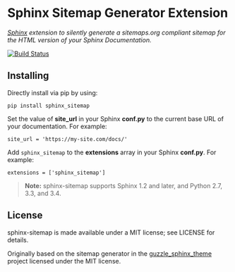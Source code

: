 # Sphinx Sitemap Generator Extension

*[Sphinx](http://sphinx-doc.org/) extension to silently generate a sitemaps.org compliant sitemap for the HTML version of your Sphinx Documentation.*

[![Build Status](https://travis-ci.org/jdillard/sphinx-sitemap.svg?branch=master)](https://travis-ci.org/jdillard/sphinx-sitemap)

## Installing

Directly install via pip by using:

    pip install sphinx_sitemap

Set the value of **site_url** in your Sphinx **conf.py** to the current base URL of your documentation. For example:

    site_url = 'https://my-site.com/docs/'

Add `sphinx_sitemap` to the **extensions** array in your Sphinx **conf.py**. For example:

    extensions = ['sphinx_sitemap']
    
> **Note:** sphinx-sitemap supports Sphinx 1.2 and later, and Python 2.7, 3.3, and 3.4.

## License

sphinx-sitemap is made available under a MIT license; see LICENSE for details.

Originally based on the sitemap generator in the [guzzle_sphinx_theme](https://github.com/guzzle/guzzle_sphinx_theme) project licensed under the MIT license.
